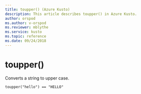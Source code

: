 ```yaml
---
title: toupper() (Azure Kusto)
description: This article describes toupper() in Azure Kusto.
author: orspod
ms.author: v-orspod
ms.reviewer: mblythe
ms.service: kusto
ms.topic: reference
ms.date: 09/24/2018
---
```

# toupper()

Converts a string to upper case.

    toupper("hello") == "HELLO"